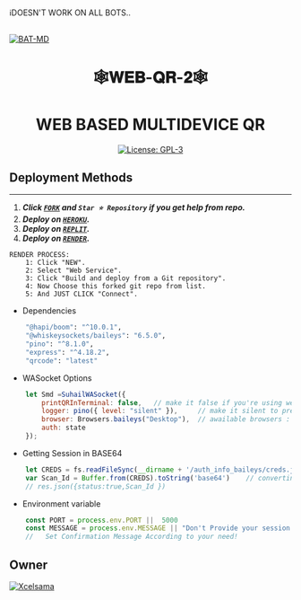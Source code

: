 ℹ️DOESN'T WORK ON ALL BOTS.. 
##  
[![BAT-MD]()](https://wa.me/2347045035241)
<h1 align="center">  🕸𝐖𝐄𝐁-𝐐𝐑-𝟐🕸
</p>

<h1 align="center"> WEB BASED MULTIDEVICE QR </h1>

  <html>
   <body>
  <p align="center">  
  <a aria-label="FORK" href="https://github.com/Xcelsama/Web-Qr/fork" target="_blank">
    <img alt="License: GPL-3" src="https://img.shields.io/github/stars/Xcelsama/Web-Qr?style=social" target="_blank" />
  </a>
  
     
  </body>
</html>


## Deployment Methods
---
1.  ***Click [`FORK`](https://github.com/Xcelsama/Web-QR-2/fork) and `Star ⭐ Repository` if you get help from repo.***
2.  ***Deploy on [`HEROKU`](https://dashboard.heroku.com/new?template=https://github.com/Xcelsama/Web-QR-2).***
3.  ***Deploy on [`REPLIT`](https://replit.com/github/Xcelsama/Web-QR-2).***
4. ***Deploy on [`RENDER`](https://dashboard.render.com/login).***
```
RENDER PROCESS:
    1: Click "NEW".
    2: Select "Web Service".
    3: Click "Build and deploy from a Git repository".
    4: Now Choose this forked git repo from list.
    5: And JUST CLICK "Connect". 
```




- Dependencies
```sh
    "@hapi/boom": "^10.0.1",
    "@whiskeysockets/baileys": "6.5.0",      
    "pino": "^8.1.0",
    "express": "^4.18.2",
    "qrcode": "latest"
```


- WASocket Options
```js
    let Smd =SuhailWASocket({ 
        printQRInTerminal: false,   // make it false if you're using web
        logger: pino({ level: "silent" }),     // make it silent to prevent baileys buffering
        browser: Browsers.baileys("Desktop"),  // awailable browsers : ubuntu, macOS, baileys.
        auth: state 
    });
```



- Getting Session in BASE64
```js
    let CREDS = fs.readFileSync(__dirname + '/auth_info_baileys/creds.json')
    var Scan_Id = Buffer.from(CREDS).toString('base64')    // converting into Base64 ---- IMPLEMENT ACCOEDING TO YOUR NEED
    // res.json({status:true,Scan_Id })
```




- Environment variable
```js
    const PORT = process.env.PORT ||  5000
    const MESSAGE = process.env.MESSAGE || "Don't Provide your session id to someone!" 
    //   Set Confirmation Message According to your need! 
```









## Owner
[![Xcelsama](https://github.com/Xcelsama.png?size=300)](https://github.com/Xcelsama)
